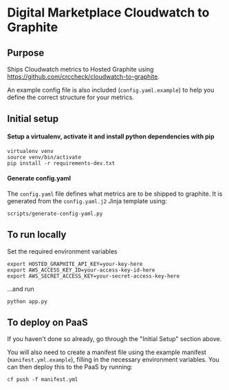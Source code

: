Digital Marketplace Cloudwatch to Graphite
=========================

## Purpose

Ships Cloudwatch metrics to Hosted Graphite using https://github.com/crccheck/cloudwatch-to-graphite.

An example config file is also included (`config.yaml.example`) to help you define the correct structure for your metrics.

## Initial setup

#### Setup a virtualenv, activate it and install python dependencies with pip

```
virtualenv venv
source venv/bin/activate
pip install -r requirements-dev.txt
```

#### Generate config.yaml

The `config.yaml` file defines what metrics are to be shipped to graphite. It is generated from the `config.yaml.j2` Jinja template using:

```
scripts/generate-config-yaml.py
```

## To run locally

Set the required environment variables

```
export HOSTED_GRAPHITE_API_KEY=your-key-here
export AWS_ACCESS_KEY_ID=your-access-key-id-here
export AWS_SECRET_ACCESS_KEY=your-secret-access-key-here
```

...and run

```
python app.py
```

## To deploy on PaaS

If you haven't done so already, go through the "Initial Setup" section above.

You will also need to create a manifest file using the example manifest (`manifest.yml.example`), filling in the necessary environment variables.
You can then deploy this to the PaaS by running:

```
cf push -f manifest.yml
```
